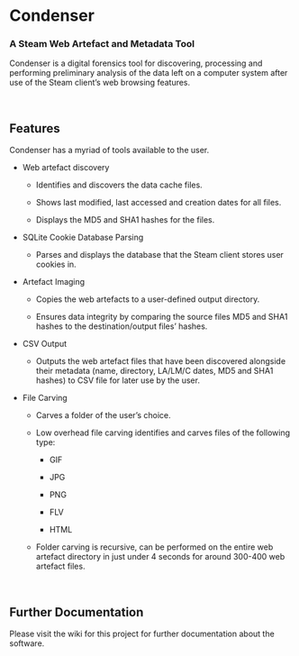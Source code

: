Condenser 
==========

### A Steam Web Artefact and Metadata Tool

Condenser is a digital forensics tool for discovering, processing and performing
preliminary analysis of the data left on a computer system after use of the
Steam client’s web browsing features.

 

Features
--------

Condenser has a myriad of tools available to the user.

-   Web artefact discovery

    -   Identifies and discovers the data cache files.

    -   Shows last modified, last accessed and creation dates for all files.

    -   Displays the MD5 and SHA1 hashes for the files.

-   SQLite Cookie Database Parsing

    -   Parses and displays the database that the Steam client stores user
        cookies in.

-   Artefact Imaging

    -   Copies the web artefacts to a user-defined output directory.

    -   Ensures data integrity by comparing the source files MD5 and SHA1 hashes
        to the destination/output files’ hashes.

-   CSV Output

    -   Outputs the web artefact files that have been discovered alongside their
        metadata (name, directory, LA/LM/C dates, MD5 and SHA1 hashes) to CSV
        file for later use by the user.

-   File Carving

    -   Carves a folder of the user’s choice.

    -   Low overhead file carving identifies and carves files of the following
        type:

        -   GIF

        -   JPG
        
        -   PNG

        -   FLV

        -   HTML

    -   Folder carving is recursive, can be performed on the entire web artefact
        directory in just under 4 seconds for around 300-400 web artefact files.

 

Further Documentation
---------------------

Please visit the wiki for this project for further documentation about the
software.

